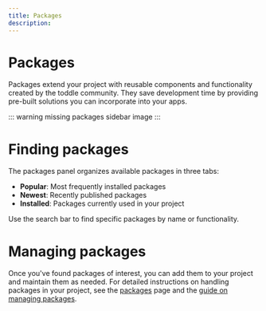 ```yaml
---
title: Packages
description:
---
```


# Packages
Packages extend your project with reusable components and functionality created by the toddle community. They save development time by providing pre-built solutions you can incorporate into your apps.

::: warning
missing packages sidebar image
:::

# Finding packages
The packages panel organizes available packages in three tabs:
- **Popular**: Most frequently installed packages
- **Newest**: Recently published packages
- **Installed**: Packages currently used in your project

Use the search bar to find specific packages by name or functionality.

# Managing packages
Once you've found packages of interest, you can add them to your project and maintain them as needed. For detailed instructions on handling packages in your project, see the [packages](/packages/overview) page and the [guide on managing packages](/packages/how-to-manage).